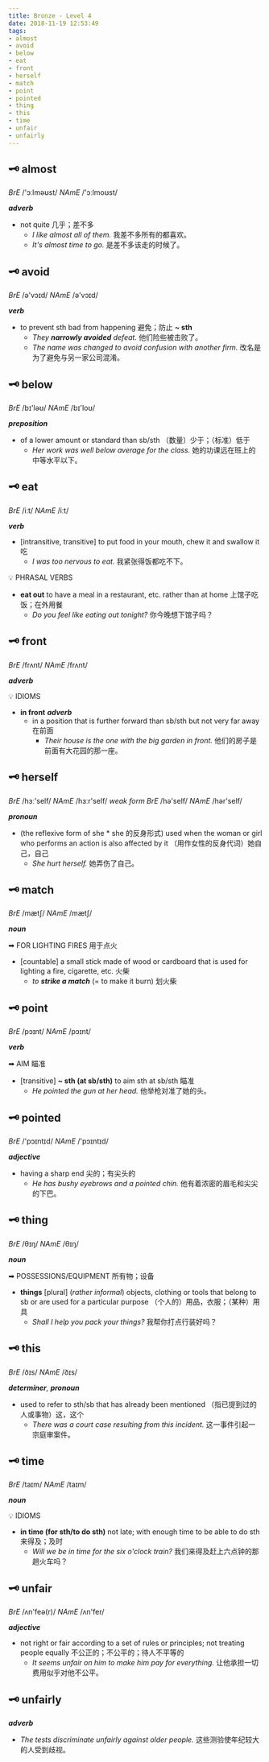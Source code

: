 ```yaml
---
title: Bronze - Level 4
date: 2018-11-19 12:53:49
tags:
- almost
- avoid
- below
- eat
- front
- herself
- match
- point
- pointed
- thing
- this
- time
- unfair
- unfairly
---
```


## 🗝 almost

_BrE_ /'ɔːlməʊst/
_NAmE_ /'ɔːlmoʊst/

_**adverb**_

- not quite 几乎；差不多
  - _I like almost all of them._
    我差不多所有的都喜欢。
  - _It's almost time to go._
    是差不多该走的时候了。

## 🗝 avoid

_BrE_ /ə'vɔɪd/
_NAmE_ /ə'vɔɪd/

_**verb**_

- to prevent sth bad from happening 避免；防止
  **~ sth**
  - _They **narrowly avoided** defeat._
    他们险些被击败了。
  - _The name was changed to avoid confusion with another firm._
    改名是为了避免与另一家公司混淆。

## 🗝 below

_BrE_ /bɪ'ləʊ/
_NAmE_  /bɪ'loʊ/

_**preposition**_

- of a lower amount or standard than sb/sth （数量）少于；（标准）低于
  - _Her work was well below average for the class._
    她的功课远在班上的中等水平以下。

## 🗝 eat

_BrE_ /iːt/
_NAmE_ /iːt/

_**verb**_

- [intransitive, transitive] to put food in your mouth, chew it and swallow it 吃
  - _I was too nervous to eat._
    我紧张得饭都吃不下。

💡 PHRASAL VERBS

- **eat out**
  to have a meal in a restaurant, etc. rather than at home 上馆子吃饭；在外用餐
  - _Do you feel like eating out tonight?_
    你今晚想下馆子吗？

## 🗝 front

_BrE_ /frʌnt/
_NAmE_ /frʌnt/

_**adverb**_

💡 IDIOMS

- **in front**
  _**adverb**_
  - in a position that is further forward than sb/sth but not very far away 在前面
    - _Their house is the one with the big garden in front._
      他们的房子是前面有大花园的那一座。

## 🗝 herself

_BrE_ /hɜː'self/
_NAmE_ /hɜːr'self/
_weak form_
_BrE_ /hə'self/
_NAmE_ /hər'self/

_**pronoun**_

- (the reflexive form of she * she 的反身形式) used when the woman or girl who performs an action is also affected by it （用作女性的反身代词）她自己，自己
  - _She hurt herself._
    她弄伤了自己。

## 🗝 match

_BrE_ /mætʃ/
_NAmE_ /mætʃ/

_**noun**_

➡ FOR LIGHTING FIRES 用于点火

- [countable] a small stick made of wood or cardboard that is used for lighting a fire, cigarette, etc. 火柴
  - _to **strike a match**_ (= to make it burn)
    划火柴

## 🗝 point

_BrE_ /pɔɪnt/
_NAmE_ /pɔɪnt/

_**verb**_

➡ AIM 瞄准

- [transitive] **~ sth (at sb/sth)** to aim sth at sb/sth 瞄准
  - _He pointed the gun at her head._
    他举枪对准了她的头。

## 🗝 pointed

_BrE_ /'pɔɪntɪd/
_NAmE_ /'pɔɪntɪd/

_**adjective**_

- having a sharp end 尖的；有尖头的
  - _He has bushy eyebrows and a pointed chin._
    他有着浓密的眉毛和尖尖的下巴。

## 🗝 thing

_BrE_ /θɪŋ/
_NAmE_ /θɪŋ/

_**noun**_

➡ POSSESSIONS/EQUIPMENT 所有物；设备

- **things** [plural] \(_rather informal_) objects, clothing or tools that belong to sb or are used for a particular purpose （个人的）用品，衣服；（某种）用具
  - _Shall I help you pack your things?_
    我帮你打点行装好吗？

## 🗝 this

_BrE_ /ðɪs/
_NAmE_ /ðɪs/

_**determiner**, **pronoun**_

- used to refer to sth/sb that has already been mentioned （指已提到过的人或事物）这，这个
  - _There was a court case resulting from this incident._
    这一事件引起一宗庭审案件。

## 🗝 time

_BrE_ /taɪm/
_NAmE_ /taɪm/

_**noun**_

💡 IDIOMS

- **in time (for sth/to do sth)**
  not late; with enough time to be able to do sth 来得及；及时
  - _Will we be in time for the six o'clock train?_
    我们来得及赶上六点钟的那趟火车吗？
  
## 🗝 unfair

_BrE_ /ʌn'feə(r)/
_NAmE_ /ʌn'fer/

_**adjective**_

- not right or fair according to a set of rules or principles; not treating people equally 不公正的；不公平的；待人不平等的
  - _It seems unfair on him to make him pay for everything._
    让他承担一切费用似乎对他不公平。

## 🗝 unfairly

_**adverb**_

- _The tests discriminate unfairly against older people._
  这些测验使年纪较大的人受到歧视。